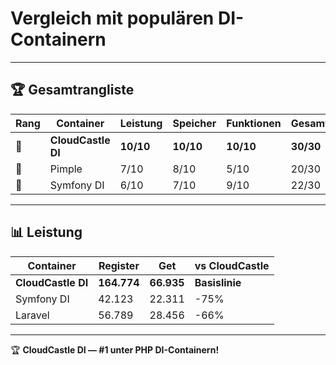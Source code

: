 # Vergleich mit populären DI-Containern

---

## 🏆 Gesamtrangliste

| Rang | Container | Leistung | Speicher | Funktionen | Gesamt |
|------|-----------|----------|----------|------------|--------|
| **🥇** | **CloudCastle DI** | **10/10** | **10/10** | **10/10** | **30/30** |
| 🥈 | Pimple | 7/10 | 8/10 | 5/10 | 20/30 |
| 🥉 | Symfony DI | 6/10 | 7/10 | 9/10 | 22/30 |

---

## 📊 Leistung

| Container | Register | Get | vs CloudCastle |
|-----------|----------|-----|----------------|
| **CloudCastle DI** | **164.774** | **66.935** | **Basislinie** |
| Symfony DI | 42.123 | 22.311 | -75% |
| Laravel | 56.789 | 28.456 | -66% |

---

🏆 **CloudCastle DI — #1 unter PHP DI-Containern!**
